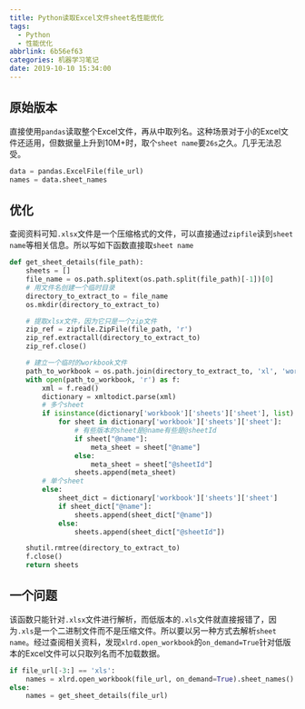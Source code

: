```yaml
---
title: Python读取Excel文件sheet名性能优化
tags:
  - Python
  - 性能优化
abbrlink: 6b56ef63
categories: 机器学习笔记
date: 2019-10-10 15:34:00
---
```


## 原始版本

直接使用`pandas`读取整个Excel文件，再从中取列名。这种场景对于小的Excel文件还适用，但数据量上升到10M+时，取个`sheet name`要`26s`之久。几乎无法忍受。

```python
data = pandas.ExcelFile(file_url)
names = data.sheet_names
```

## 优化

查阅资料可知`.xlsx`文件是一个压缩格式的文件，可以直接通过`zipfile`读到`sheet name`等相关信息。所以写如下函数直接取`sheet name`

<!--more-->

```python
def get_sheet_details(file_path):
    sheets = []
    file_name = os.path.splitext(os.path.split(file_path)[-1])[0]
    # 用文件名创建一个临时目录
    directory_to_extract_to = file_name
    os.mkdir(directory_to_extract_to)

    # 提取xlsx文件，因为它只是一个zip文件
    zip_ref = zipfile.ZipFile(file_path, 'r')
    zip_ref.extractall(directory_to_extract_to)
    zip_ref.close()

    # 建立一个临时的workbook文件
    path_to_workbook = os.path.join(directory_to_extract_to, 'xl', 'workbook.xml')
    with open(path_to_workbook, 'r') as f:
        xml = f.read()
        dictionary = xmltodict.parse(xml)
        # 多个sheet
        if isinstance(dictionary['workbook']['sheets']['sheet'], list):
            for sheet in dictionary['workbook']['sheets']['sheet']:
                # 有些版本的sheet是@name有些是@sheetId
                if sheet["@name"]:
                    meta_sheet = sheet["@name"]
                else:
                    meta_sheet = sheet["@sheetId"]
                sheets.append(meta_sheet)
        # 单个sheet
        else:
            sheet_dict = dictionary['workbook']['sheets']['sheet']
            if sheet_dict["@name"]:
                sheets.append(sheet_dict["@name"])
            else:
                sheets.append(sheet_dict["@sheetId"])

    shutil.rmtree(directory_to_extract_to)
    f.close()
    return sheets
```

## 一个问题
该函数只能针对`.xlsx`文件进行解析，而低版本的`.xls`文件就直接报错了，因为`.xls`是一个二进制文件而不是压缩文件。所以要以另一种方式去解析`sheet name`。经过查阅相关资料，发现`xlrd.open_workbook`的`on_demand=True`针对低版本的Excel文件可以只取列名而不加载数据。

```python
if file_url[-3:] == 'xls':
    names = xlrd.open_workbook(file_url, on_demand=True).sheet_names()
else:
    names = get_sheet_details(file_url)
```